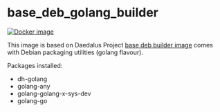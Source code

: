 # base_deb_golang_builder

[![Docker image](https://img.shields.io/badge/docker-latest-blue.svg)](https://hub.docker.com/r/daedalusproject/base_deb_perl_builder)

This image is based on Daedalus Project [base deb builder image](/base_deb_builder) comes with Debian packaging utilities (golang flavour).

Packages installed:

 * dh-golang
 * golang-any
 * golang-golang-x-sys-dev
 * golang-go
